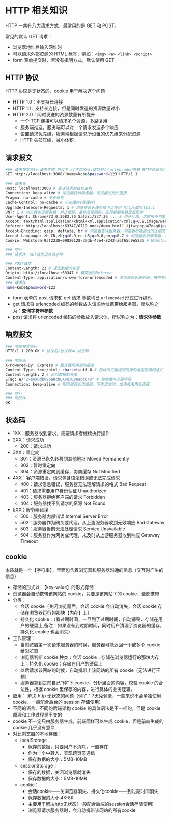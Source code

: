 # HTTP 相关知识

HTTP 一共有八大请求方式，最常用的是 GET 和 POST。

常见的默认 GET 请求：

* 浏览器地址栏输入网址时
* 可以请求外部资源的 HTML 标签，例如：`<img> <a> <link> <script>`
* form 表单提交时，若没有指明方式，默认使用 GET

## HTTP 协议

HTTP 协议是无状态的，cookie 用于解决这个问题

* HTTP 1.0：不支持长连接
* HTTP 1.1：支持长连接，但是同时发送的资源数量过小
* HTTP 2.0：同时发送的资源数量有所提升
  * 一个 TCP 连接可以请求多个资源，多路复用
  * 服务端推送，服务端可以对一个请求发送多个响应
  * 设置请求优先级，服务端根据请求所设置的优先级来分配资源
  * HTTP 头部压缩，减小体积

## 请求报文

```bash
### 请求报文首行:请求方式 协议名://主机地址:端口号/？urlencoded参数 HTTP协议名/版本
GET http://localhost:3000/?name=kobe&password=123 HTTP/1.1

### 请求头
Host: localhost:3000 # 发送请求的目标主机
Connection: keep-alive # 浏览器告诉服务器，浏览器支持长连接
Pragma: no-cache # 不走缓存
Cache-Control: no-cache # 不走缓存(强缓存)
Upgrade-Insecure-Requests: 1 # 浏览器告诉服务器可以使用 https或http1.1
DNT: 1 # 浏览器告诉服务器：禁止跟踪。最终是否跟踪，还得看服务器是否配合
User-Agent: Chrome/73.0.3683.75 Safari/537.36 ... # 用户代理，之前用于判断浏览器型号
Accept: text/html,application/xhtml+xml,application/xml;q=0.9,image/webp,image/apng,*/*;q=0.8,application/signed-exchange;v=b3 # 浏览器能够接收资源的类型及优先级，优先级q不写默认是1最高
Referer: http://localhost:63347/0719_node/demo.html?_ijt=tphpp47dag8jevtqrnq4 # 本次请求是“站”在哪里发出去的。可用于 1.防盗链。 2.广告计费
Accept-Encoding: gzip, deflate, br # 浏览器告诉服务器，浏览器所能接受的压缩文件类型
Accept-Language: zh-CN,zh;q=0.9,en-US;q=0.8,en;q=0.7 # 浏览器告诉服务器，浏览器所能支持的语言种类
Cookie: Webstorm-9af2238=09820128-3adb-43e4-8242-a6f65c9e523a # Webstorm给你种下的cookie

### 空行
### 请求体：GET请求没有请求体

### POST请求
Content-Length: 22 # 返回数据的长度
Origin: http://localhost:63347 # 精简版的Referer
Content-Type: application/x-www-form-urlencoded # 浏览器告诉服务器，携带参数的类型
### 请求体
name=kobe&password=123
```

* form 表单的 post 请求和 get 请求 参数均已 `urlencoded` 形式进行编码
* get 请求将 urlencoded 编码的参数放入请求地址携带给服务器，所以称之为：**查询字符串参数**
* post 请求将 urlencoded 编码的参数放入请求体，所以称之为：**请求体参数**

## 响应报文

```bash
### 响应报文首行
HTTP/1.1 200 OK # 协议名/协议版本 状态码

### 响应头
X-Powered-By: Express # 服务器所采用的框架
Content-Type: text/html; charset=utf-8 # 告诉浏览器返回资源的类型及编码格式
Content-Length: 2 # 返回数据的长度
ETag: W/"2-eoX0dku9ba8cNUXvu/DyeabcC+s" # 协商缓存必要字段
Connection: keep-alive # 服务器告诉浏览器，下次请求时，或许会采用长连接

### 空行
### 响应体
OK
```

## 状态码

* 1XX：服务器收到请求，需要请求者继续执行操作
* 2XX：请求成功
  * 200：请求成功
* 3XX：重定向
  * 301：资源已永久转移到其他地址 Moved Permanently
  * 302：暂时重定向
  * 304：资源重定向到缓存，协商缓存 Not Modified
* 4XX：客户端错误，请求包含语法错误或无法完成请求
  * 400：请求信息错误，服务器无法理解请求的格式 Bad Request
  * 401：请求需要用户身份认证 Unauthorized
  * 403：服务器拒绝客户端的请求 Forbidden
  * 404：服务器找不到请求的资源 Not Found
* 5XX：服务器错误
  * 500：服务器内部错误 Internal Server Error
  * 502：服务器作为网关或代理，从上游服务器收到无效响应 Bad Gateway
  * 503：服务器当前无法处理请求 Service Unavailable
  * 504：服务器作为网关或代理，未及时从上游服务器收到响应 Gateway Timeout

## cookie

本质就是一个【字符串】，里面包含着浏览器和服务器沟通的信息（交互时产生的信息）

* 存储的形式以：【key-value】的形式存储
* 浏览器会自动携带该网站的 cookie，只要是该网站下的 cookie，全部携带
* 分类：
  * 会话 cookie（关闭浏览器后，会话 cookie 会自动消失，会话 cookie 存储在浏览器运行的那块【内存】上）
  * 持久化 cookie：（看过期时间，一旦到了过期时间，自动销毁，存储在用户的硬盘上,备注：如果没有到过期时间，同时用户清理了浏览器的缓存，持久化 cookie 也会消失）
* 工作原理：
  * 当浏览器第一次请求服务器的时候，服务器可能返回一个或多个 cookie 给浏览器
  * 浏览器判断 cookie 种类：会话 cookie：存储在浏览器运行的那块内存上；持久化 cookie：存储在用户的硬盘上
  * 以后请求该网站的时候，自动携带上该网站的所有 cookie（无法进行干预）
  * 服务器拿到之前自己“种”下 cookie，分析里面的内容，校验 cookie 的合法性，根据 cookie 里保存的内容，进行具体的业务逻辑。
* 应用： 解决 http 无状态的问题（例子：7天免登录，一般来说不会单独使用 cookie，一般配合后台的 session 存储使用）
* 不同的语言、不同的后端架构 cookie 的具体语法是不一样的，但是 cookie 原理和工作过程是不变的
* cookie 不一定只由服务器生成，前端同样可以生成 cookie，但是前端生成的 cookie 几乎没有意义
* 对比浏览器的本地存储：
  * localStorage：
    * 保存的数据，只要用户不清除，一直存在
    * 作为一个中转人，实现跨页签通信
    * 保存数据的大小：5MB-10MB
  * sessionStorage：
    * 保存的数据，关闭浏览器就消失
    * 保存数据的大小：5MB-10MB
  * cookie：
    * 会话cookie——关浏览器消失、持久化cookie——到过期时间消失
    * 保存数据的大小:4K-8K
    * 主要用于解决http无状态(一般配合后端的session会话存储使用)
    * 浏览器请求服务器时，会自动携带该网站的所有cookie


